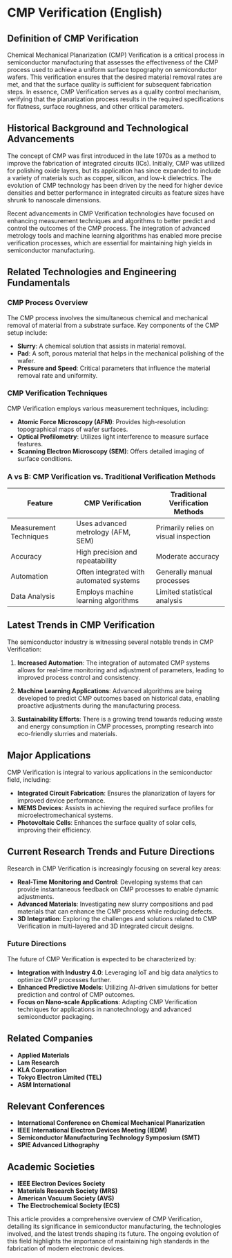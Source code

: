 # CMP Verification (English)

## Definition of CMP Verification

Chemical Mechanical Planarization (CMP) Verification is a critical process in semiconductor manufacturing that assesses the effectiveness of the CMP process used to achieve a uniform surface topography on semiconductor wafers. This verification ensures that the desired material removal rates are met, and that the surface quality is sufficient for subsequent fabrication steps. In essence, CMP Verification serves as a quality control mechanism, verifying that the planarization process results in the required specifications for flatness, surface roughness, and other critical parameters.

## Historical Background and Technological Advancements

The concept of CMP was first introduced in the late 1970s as a method to improve the fabrication of integrated circuits (ICs). Initially, CMP was utilized for polishing oxide layers, but its application has since expanded to include a variety of materials such as copper, silicon, and low-k dielectrics. The evolution of CMP technology has been driven by the need for higher device densities and better performance in integrated circuits as feature sizes have shrunk to nanoscale dimensions.

Recent advancements in CMP Verification technologies have focused on enhancing measurement techniques and algorithms to better predict and control the outcomes of the CMP process. The integration of advanced metrology tools and machine learning algorithms has enabled more precise verification processes, which are essential for maintaining high yields in semiconductor manufacturing.

## Related Technologies and Engineering Fundamentals

### CMP Process Overview

The CMP process involves the simultaneous chemical and mechanical removal of material from a substrate surface. Key components of the CMP setup include:

- **Slurry**: A chemical solution that assists in material removal.
- **Pad**: A soft, porous material that helps in the mechanical polishing of the wafer.
- **Pressure and Speed**: Critical parameters that influence the material removal rate and uniformity.

### CMP Verification Techniques

CMP Verification employs various measurement techniques, including:

- **Atomic Force Microscopy (AFM)**: Provides high-resolution topographical maps of wafer surfaces.
- **Optical Profilometry**: Utilizes light interference to measure surface features.
- **Scanning Electron Microscopy (SEM)**: Offers detailed imaging of surface conditions.

### A vs B: CMP Verification vs. Traditional Verification Methods

| Feature                  | CMP Verification                          | Traditional Verification Methods        |
|--------------------------|------------------------------------------|-----------------------------------------|
| Measurement Techniques    | Uses advanced metrology (AFM, SEM)     | Primarily relies on visual inspection   |
| Accuracy                 | High precision and repeatability         | Moderate accuracy                       |
| Automation               | Often integrated with automated systems  | Generally manual processes               |
| Data Analysis            | Employs machine learning algorithms      | Limited statistical analysis            |

## Latest Trends in CMP Verification

The semiconductor industry is witnessing several notable trends in CMP Verification:

1. **Increased Automation**: The integration of automated CMP systems allows for real-time monitoring and adjustment of parameters, leading to improved process control and consistency.
  
2. **Machine Learning Applications**: Advanced algorithms are being developed to predict CMP outcomes based on historical data, enabling proactive adjustments during the manufacturing process.

3. **Sustainability Efforts**: There is a growing trend towards reducing waste and energy consumption in CMP processes, prompting research into eco-friendly slurries and materials.

## Major Applications

CMP Verification is integral to various applications in the semiconductor field, including:

- **Integrated Circuit Fabrication**: Ensures the planarization of layers for improved device performance.
- **MEMS Devices**: Assists in achieving the required surface profiles for microelectromechanical systems.
- **Photovoltaic Cells**: Enhances the surface quality of solar cells, improving their efficiency.

## Current Research Trends and Future Directions

Research in CMP Verification is increasingly focusing on several key areas:

- **Real-Time Monitoring and Control**: Developing systems that can provide instantaneous feedback on CMP processes to enable dynamic adjustments.
- **Advanced Materials**: Investigating new slurry compositions and pad materials that can enhance the CMP process while reducing defects.
- **3D Integration**: Exploring the challenges and solutions related to CMP Verification in multi-layered and 3D integrated circuit designs.

### Future Directions

The future of CMP Verification is expected to be characterized by:

- **Integration with Industry 4.0**: Leveraging IoT and big data analytics to optimize CMP processes further.
- **Enhanced Predictive Models**: Utilizing AI-driven simulations for better prediction and control of CMP outcomes.
- **Focus on Nano-scale Applications**: Adapting CMP Verification techniques for applications in nanotechnology and advanced semiconductor packaging.

## Related Companies

- **Applied Materials**
- **Lam Research**
- **KLA Corporation**
- **Tokyo Electron Limited (TEL)**
- **ASM International**

## Relevant Conferences

- **International Conference on Chemical Mechanical Planarization**
- **IEEE International Electron Devices Meeting (IEDM)**
- **Semiconductor Manufacturing Technology Symposium (SMT)**
- **SPIE Advanced Lithography**

## Academic Societies

- **IEEE Electron Devices Society**
- **Materials Research Society (MRS)**
- **American Vacuum Society (AVS)**
- **The Electrochemical Society (ECS)**

This article provides a comprehensive overview of CMP Verification, detailing its significance in semiconductor manufacturing, the technologies involved, and the latest trends shaping its future. The ongoing evolution of this field highlights the importance of maintaining high standards in the fabrication of modern electronic devices.